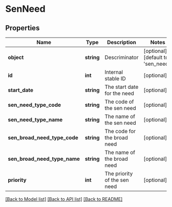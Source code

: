 # SenNeed

## Properties
Name | Type | Description | Notes
------------ | ------------- | ------------- | -------------
**object** | **string** | Descriminator | [optional] [default to 'sen_need']
**id** | **int** | Internal stable ID | [optional] 
**start_date** | **string** | The start date for the need | [optional] 
**sen_need_type_code** | **string** | The code of the sen need | [optional] 
**sen_need_type_name** | **string** | The name of the sen need | [optional] 
**sen_broad_need_type_code** | **string** | The code for the broad need | [optional] 
**sen_broad_need_type_name** | **string** | The name of the broad need | [optional] 
**priority** | **int** | The priority of the sen need | [optional] 

[[Back to Model list]](../README.md#documentation-for-models) [[Back to API list]](../README.md#documentation-for-api-endpoints) [[Back to README]](../README.md)



